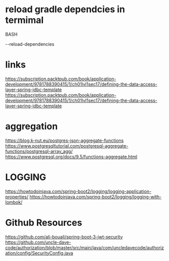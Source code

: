 # reload gradle dependcies in termimal
BASH

--reload-dependencies

# links
https://subscription.packtpub.com/book/application-development/9781788390415/1/ch01lvl1sec17/defining-the-data-access-layer-spring-jdbc-template
https://subscription.packtpub.com/book/application-development/9781788390415/1/ch01lvl1sec17/defining-the-data-access-layer-spring-jdbc-template
# aggregation
https://blog.k-nut.eu/postgres-json-aggregate-functions
https://www.postgresqltutorial.com/postgresql-aggregate-functions/postgresql-array_agg/
https://www.postgresql.org/docs/9.5/functions-aggregate.html

# LOGGING
https://howtodoinjava.com/spring-boot2/logging/logging-application-properties/
https://howtodoinjava.com/spring-boot2/logging/logging-with-lombok/

# Github Resources
https://github.com/ali-bouali/spring-boot-3-jwt-security
https://github.com/uncle-dave-code/authorization/blob/master/src/main/java/com/uncledavecode/authorization/config/SecurityConfig.java

